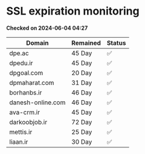# SSL expiration monitoring

**Checked on 2024-06-04 04:27**

| Domain | Remained | Status       |
|--------|----------|--------------|
| dpe.ac     | 45 Day   | ✅ |
| dpedu.ir     | 45 Day   | ✅ |
| dpgoal.com     | 20 Day   | ✅ |
| dpmaharat.com     | 31 Day   | ✅ |
| borhanbs.ir     | 46 Day   | ✅ |
| danesh-online.com     | 46 Day   | ✅ |
| ava-crm.ir     | 45 Day   | ✅ |
| darkoobjob.ir     | 72 Day   | ✅ |
| mettis.ir     | 25 Day   | ✅ |
| liaan.ir     | 30 Day   | ✅ |
